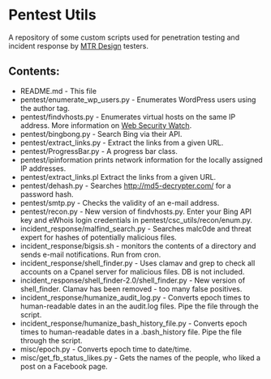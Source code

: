 Pentest Utils
=====

A repository of some custom scripts used for penetration testing and incident response by [MTR Design](http://mtr-design.com) testers.

Contents:
-----

* README.md - This file
* pentest/enumerate_wp_users.py - Enumerates WordPress users using the author tag.
* pentest/findvhosts.py - Enumerates virtual hosts on the same IP address. More information on [Web Security Watch](http://www.websecuritywatch.com/findvhosts-py-update/).
* pentest/bingbong.py - Search Bing via their API.
* pentest/extract_links.py - Extract the links from a given URL.
* pentest/ProgressBar.py - A progress bar class.
* pentest/ipinformation prints network information for the locally assigned IP addresses.
* pentest/extract_links.pl Extract the links from a given URL.
* pentest/dehash.py - Searches http://md5-decrypter.com/ for a password hash.
* pentest/smtp.py - Checks the validity of an e-mail address.
* pentest/recon.py - New version of findvhosts.py. Enter your Bing API key and eWhois login credentials in pentest/csc_utils/recon/enum.py.
* incident_response/malfind_search.py - Searches malc0de and threat expert for hashes of potentially malicious files.
* incident_response/bigsis.sh - monitors the contents of a directory and sends e-mail notifications. Run from cron.
* incident_response/shell_finder.py - Uses clamav and grep to check all accounts on a Cpanel server for malicious files. DB is not included.
* incident_response/shell_finder-2.0/shell_finder.py - New version of shell_finder. Clamav has been removed - too many false positives.
* incident_response/humanize_audit_log.py - Converts epoch times to human-readable dates in an the audit.log files. Pipe the file through the script.
* incident_response/humanize_bash_history_file.py - Converts epoch times to human-readable dates in a .bash_history file. Pipe the file through the script.
* misc/epoch.py - Converts epoch time to date/time.
* misc/get_fb_status_likes.py - Gets the names of the people, who liked a post on a Facebook page.
